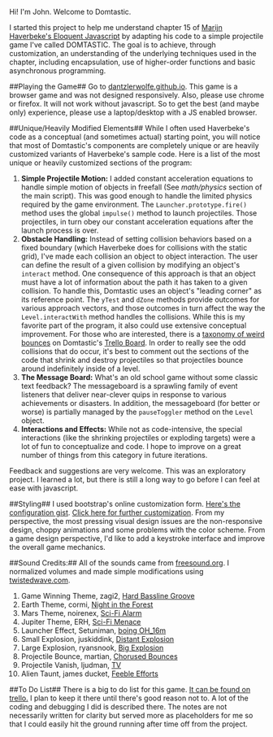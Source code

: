 Hi! I'm John. Welcome to Domtastic.

I started this project to help me understand chapter 15 of [Marijn Haverbeke's Eloquent Javascript](http://eloquentjavascript.net/index.html) by adapting his code to a simple projectile game I've called DOMTASTIC. The goal is to achieve, through customization, an understanding of the underlying techniques used in the chapter, including encapsulation, use of higher-order functions and basic asynchronous programming. 

##Playing the Game##
Go to [dantzlerwolfe.github.io](dantzlerwolfe.github.io). This game is a browser game and was not designed responsively. Also, please use chrome or firefox. It will not work without javascript. So to get the best (and maybe only) experience, please use a laptop/desktop with a JS enabled browser.

##Unique/Heavily Modified Elements##
While I often used Haverbeke's code as a conceptual (and sometimes actual) starting point, you will notice that most of Domtastic's components are completely unique or are heavily customized variants of Haverbeke's sample code. Here is a list of the most unique or heavily customized sections of the program:

1. **Simple Projectile Motion:** I added constant acceleration equations to handle simple motion of objects in freefall (See *math/physics* section of the main script). This was good enough to handle the limited physics required by the game environment. The `Launcher.prototype.fire()` method uses the global `impulse()` method to launch projectiles. Those projectiles, in turn obey our constant acceleration equations after the launch process is over. 
2. **Obstacle Handling:** Instead of setting collision behaviors based on a fixed boundary (which Haverbeke does for collisions with the static grid), I've made each collision an object to object interaction. The user can define the result of a given collision by modifying an object's `interact` method. One consequence of this approach is that an object must have a lot of information about the path it has taken to a given collision. To handle this, Domtastic uses an object's "leading corner" as its reference point. The `yTest` and `dZone` methods provide outcomes for various approach vectors, and those outcomes in turn affect the way the `Level.interactWith` method handles the collisions. While this is my favorite part of the program, it also could use extensive conceptual improvement. For those who are interested, there is a [taxonomy of weird bounces](https://trello.com/c/opW4oQWu) on Domtastic's [Trello Board](https://trello.com/b/EneXrUnj). In order to really see the odd collisions that do occur, it's best to comment out the sections of the code that shrink and destroy projectiles so that projectiles bounce around indefinitely inside of a level.
3. **The Message Board:** What's an old school game without some classic text feedback? The messageboard is a sprawling family of event listeners that deliver near-clever quips in response to various achievements or disasters. In addition, the messageboard (for better or worse) is partially managed by the `pauseToggler` method on the `Level` object. 
4. **Interactions and Effects:** While not as code-intensive, the special interactions (like the shrinking projectiles or exploding targets) were a lot of fun to conceptualize and code. I hope to improve on a great number of things from this category in future iterations.

Feedback and suggestions are very welcome. This was an exploratory project. I learned a lot, but there is still a long way to go before I can feel at ease with javascript.

##Styling##
I used bootstrap's online customization form. [Here's the configuration gist](https://gist.github.com/67d862f7aaa14bc02a89). [Click here for further customization](http://getbootstrap.com/customize/?id=67d862f7aaa14bc02a89). From my perspective, the most pressing visual design issues are the non-responsive design, choppy animations and some problems with the color scheme. From a game design perspective, I'd like to add a keystroke interface and improve the overall game mechanics.

##Sound Credits:##
All of the sounds came from [freesound.org](http://freesound.org). I normalized volumes and made simple modifications using [twistedwave.com](https://twistedwave.com).

1. Game Winning Theme, zagi2, [Hard Bassline Groove](http://freesound.org/people/zagi2/sounds/181675/)
2. Earth Theme, cormi, [Night in the Forest](http://freesound.org/people/cormi/sounds/110387/)
3. Mars Theme, noirenex, [Sci-Fi Alarm](http://freesound.org/people/noirenex/sounds/159453/)
4. Jupiter Theme, ERH, [Sci-Fi Menace](http://freesound.org/people/ERH/sounds/42119/)
5. Launcher Effect, Setuniman, [boing OH_16m](http://freesound.org/people/Setuniman/sounds/146264/)
6. Small Explosion, juskiddink, [Distant Explosion](http://freesound.org/people/juskiddink/sounds/108640/)
7. Large Explosion, ryansnook, [Big Explosion](http://freesound.org/people/ryansnook/sounds/110111/)
8. Projectile Bounce, martian, [Chorused Bounces](http://freesound.org/people/martian/sounds/19347/)
9. Projectile Vanish, ljudman, [TV](http://freesound.org/people/ljudman/sounds/33243/)
10. Alien Taunt, james ducket, [Feeble Efforts](http://freesound.org/people/james%20duckett/sounds/55082/)

##To Do List##
There is a big to do list for this game. [It can be found on trello.](https://trello.com/b/EneXrUnj) I plan to keep it there until there's good reason not to. A lot of the coding and debugging I did is described there. The notes are not necessarily written for clarity but served more as placeholders for me so that I could easily hit the ground running after time off from the project. 

